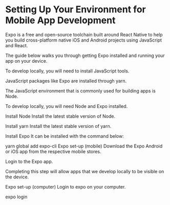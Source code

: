 # Setting Up Your Environment for Mobile App Development

Expo is a free and open-source toolchain built around React Native to help you build cross-platform native iOS and Android projects using JavaScript and React.

The guide below walks you through getting Expo installed and running your app on your device.

To develop locally, you will need to install JavaScript tools.

JavaScript packages like Expo are installed through yarn.

The JavaScript environment that is commonly used for building apps is Node.

To develop locally, you will need Node and Expo installed.

Install Node
Install the latest stable version of Node.

Install yarn
Install the latest stable version of yarn.

Install Expo
It can be installed with the command below:

yarn global add expo-cli
Expo set-up (mobile)
Download the Expo Android or iOS app from the respective mobile stores.

Login to the Expo app.

Completing this step will allow apps that we develop locally to be visible on the device.

Expo set-up (computer)
Login to expo on your computer.

expo login
